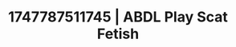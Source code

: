 ---
categories:
- Erotic surprise
- Subtle kink
- Latina
- Lip biting
- Closeness kink
image: /assets/images/1747787511745.jpg
layout: post
seo:
  description: Featured content with sensual Scat Fetish, ABDL Play. HD images available.
  keywords: Scat Fetish, ABDL Play
  og_image: /assets/images/1747787511745.jpg
  schema_type: VisualArtwork
tags:
- ABDL Play
- Scat Fetish
- '#1747787511745'
title: 1747787511745 | ABDL Play Scat Fetish
---